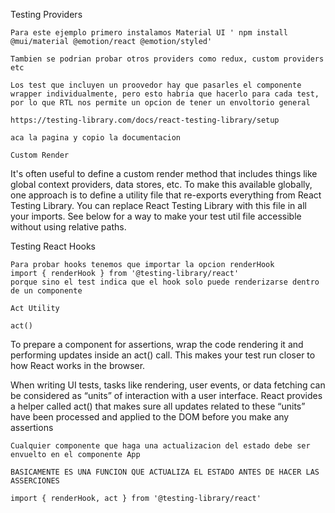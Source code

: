 Testing Providers
  
    Para este ejemplo primero instalamos Material UI ' npm install @mui/material @emotion/react @emotion/styled'

    Tambien se podrian probar otros providers como redux, custom providers etc

    Los test que incluyen un proovedor hay que pasarles el componente wrapper individualmente, pero esto habria que hacerlo para cada test, por lo que RTL nos permite un opcion de tener un envoltorio general

    https://testing-library.com/docs/react-testing-library/setup

    aca la pagina y copio la documentacion

    Custom Render
It's often useful to define a custom render method that includes things like global context providers, data stores, etc. To make this available globally, one approach is to define a utility file that re-exports everything from React Testing Library. You can replace React Testing Library with this file in all your imports. See below for a way to make your test util file accessible without using relative paths.






Testing React Hooks

    Para probar hooks tenemos que importar la opcion renderHook
    import { renderHook } from '@testing-library/react'
    porque sino el test indica que el hook solo puede renderizarse dentro de un componente

    Act Utility 

    act()
To prepare a component for assertions, wrap the code rendering it and performing updates inside an act() call. This makes your test run closer to how React works in the browser.

When writing UI tests, tasks like rendering, user events, or data fetching can be considered as “units” of interaction with a user interface. React provides a helper called act() that makes sure all updates related to these “units” have been processed and applied to the DOM before you make any assertions

    Cualquier componente que haga una actualizacion del estado debe ser envuelto en el componente App

    BASICAMENTE ES UNA FUNCION QUE ACTUALIZA EL ESTADO ANTES DE HACER LAS ASSERCIONES
    
    import { renderHook, act } from '@testing-library/react'

